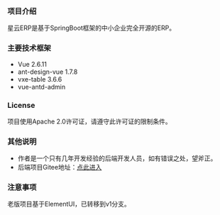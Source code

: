 ### 项目介绍
星云ERP是基于SpringBoot框架的中小企业完全开源的ERP。

### 主要技术框架
* Vue 2.6.11
* ant-design-vue 1.7.8
* vxe-table 3.6.6
* vue-antd-admin

### License
项目使用Apache 2.0许可证，请遵守此许可证的限制条件。

### 其他说明
* 作者是一个只有几年开发经验的后端开发人员，如有错误之处，望斧正。
* 后端项目Gitee地址：[点此进入][xingyunGitee]

### 注意事项
老版项目基于ElementUI，已转移到v1分支。

[xingyunGitee]: https://gitee.com/lframework/xingyun
